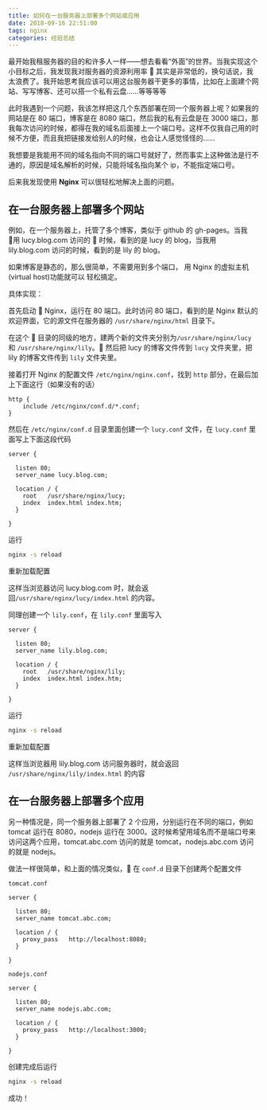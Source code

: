 ```yaml
---
title: 如何在一台服务器上部署多个网站或应用
date: 2018-09-16 22:51:00
tags: nginx
categories: 经验总结
---
```


最开始我租服务器的目的和许多人一样——想去看看“外面”的世界。当我实现这个小目标之后，我发现我对服务器的资源利用率  其实是非常低的，换句话说，我太浪费了。我开始思考我应该可以用这台服务器干更多的事情，比如在上面建个网站、写写博客、还可以搭一个私有云盘……等等等等

此时我遇到一个问题，我该怎样把这几个东西部署在同一个服务器上呢？如果我的网站是在 80 端口，博客是在 8080 端口，然后我的私有云盘是在 3000 端口，那我每次访问的时候，都得在我的域名后面接上一个端口号。这样不仅我自己用的时候不方便，而且我把链接发给别人的时候，也会让人感觉怪怪的……

我想要是我能用不同的域名指向不同的端口号就好了，然而事实上这种做法是行不通的，原因是域名解析的时候，只能将域名指向某个 ip，不能指定端口号。

后来我发现使用 **Nginx** 可以很轻松地解决上面的问题。

<!-- more -->

## 在一台服务器上部署多个网站

例如，在一个服务器上，托管了多个博客，类似于 github 的 gh-pages。当我  用 lucy.blog.com 访问的  时候，看到的是 lucy 的 blog，当我用 lily.blog.com 访问的时候，看到的是 lily 的 blog。

如果博客是静态的，那么很简单，不需要用到多个端口， 用 Nginx 的虚拟主机(virtual host)功能就可以 轻松搞定。

具体实现：

首先启动  Nginx，运行在 80 端口。此时访问 80 端口，看到的是 Nginx 默认的欢迎界面，它的源文件在服务器的 `/usr/share/nginx/html` 目录下。

在这个  目录的同级的地方，建两个新的文件夹分别为`/usr/share/nginx/lucy` 和 `/usr/share/nginx/lily`。 然后把 lucy 的博客文件传到 `lucy` 文件夹里，把 lily 的博客文件传到 `lily` 文件夹里。

接着打开 Nginx 的配置文件 `/etc/nginx/nginx.conf`，找到 `http` 部分，在最后加上下面这行（如果没有的话）

```nginx
http {
    include /etc/nginx/conf.d/*.conf;
}
```

然后在 `/etc/nginx/conf.d` 目录里面创建一个 `lucy.conf` 文件，在 `lucy.conf` 里面写上下面这段代码

```nginx
server {

  listen 80;
  server_name lucy.blog.com;

  location / {
    root   /usr/share/nginx/lucy;
    index  index.html index.htm;
  }

}
```

运行

```bash
nginx -s reload
```

重新加载配置

这样当浏览器访问 lucy.blog.com 时，就会返回`/usr/share/nginx/lucy/index.html` 的内容。

同理创建一个 `lily.conf`，在 `lily.conf` 里面写入

```nginx
server {

  listen 80;
  server_name lily.blog.com;

  location / {
    root   /usr/share/nginx/lily;
    index  index.html index.htm;
  }

}
```

运行

```bash
nginx -s reload
```

重新加载配置

这样当浏览器用 lily.blog.com 访问服务器时，就会返回 `/usr/share/nginx/lily/index.html` 的内容

## 在一台服务器上部署多个应用

另一种情况是，同一个服务器上部署了 2 个应用，分别运行在不同的端口，例如 tomcat 运行在 8080，nodejs 运行在 3000。这时候希望用域名而不是端口号来访问这两个应用，tomcat.abc.com 访问的就是 tomcat，nodejs.abc.com 访问的就是 nodejs。

做法一样很简单，和上面的情况类似， 在 `conf.d` 目录下创建两个配置文件

`tomcat.conf`

```nginx
server {

  listen 80;
  server_name tomcat.abc.com;

  location / {
    proxy_pass   http://localhost:8080;
  }

}
```

`nodejs.conf`

```nginx
server {

  listen 80;
  server_name nodejs.abc.com;

  location / {
    proxy_pass   http://localhost:3000;
  }

}
```

创建完成后运行

```bash
nginx -s reload
```

成功！
